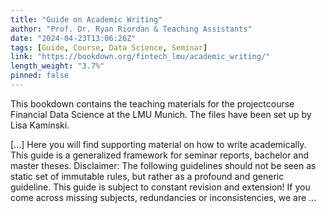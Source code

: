 ```yaml
---
title: "Guide on Academic Writing"
author: "Prof. Dr. Ryan Riordan & Teaching Assistants"
date: "2024-04-23T13:06:26Z"
tags: [Guide, Course, Data Science, Seminar]
link: "https://bookdown.org/fintech_lmu/academic_writing/"
length_weight: "3.7%"
pinned: false
---
```


<p>This bookdown contains the teaching materials for the projectcourse Financial Data Science at the LMU Munich.
The files have been set up by Lisa Kaminski.</p> [...] Here you will find supporting material on how to write academically. This guide is a generalized framework for seminar reports, bachelor and master theses. Disclaimer:
The following guidelines should not be seen as static set of immutable rules, but rather as a profound and generic guideline.
This guide is subject to constant revision and extension!
If you come across missing subjects, redundancies or inconsistencies, we are ...
